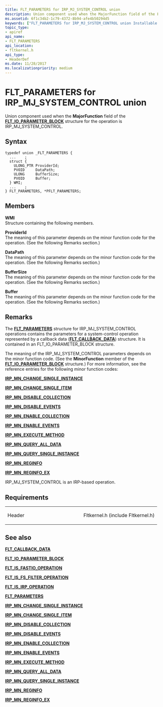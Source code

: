 ```yaml
---
title: FLT_PARAMETERS for IRP_MJ_SYSTEM_CONTROL union
description: Union component used when the MajorFunction field of the FLT\_IO\_PARAMETER\_BLOCK structure for the operation is IRP\_MJ\_SYSTEM\_CONTROL.
ms.assetid: 6f1c34b2-1c79-4372-8b94-afe4b50294d5
keywords: ["FLT_PARAMETERS for IRP_MJ_SYSTEM_CONTROL union Installable File System Drivers", "FLT_PARAMETERS union Installable File System Drivers", "PFLT_PARAMETERS union pointer Installable File System Drivers"]
topic_type:
- apiref
api_name:
- FLT_PARAMETERS
api_location:
- fltkernel.h
api_type:
- HeaderDef
ms.date: 11/28/2017
ms.localizationpriority: medium
---
```


# FLT\_PARAMETERS for IRP\_MJ\_SYSTEM\_CONTROL union


Union component used when the **MajorFunction** field of the [**FLT\_IO\_PARAMETER\_BLOCK**](https://docs.microsoft.com/windows-hardware/drivers/ddi/fltkernel/ns-fltkernel-_flt_io_parameter_block) structure for the operation is IRP\_MJ\_SYSTEM\_CONTROL.

Syntax
------

```ManagedCPlusPlus
typedef union _FLT_PARAMETERS {
  ...    ;
  struct {
    ULONG_PTR ProviderId;
    PVOID     DataPath;
    ULONG     BufferSize;
    PVOID     Buffer;
  } WMI;
  ...    ;
} FLT_PARAMETERS, *PFLT_PARAMETERS;
```

Members
-------

**WMI**  
Structure containing the following members.

**ProviderId**  
The meaning of this parameter depends on the minor function code for the operation. (See the following Remarks section.)

**DataPath**  
The meaning of this parameter depends on the minor function code for the operation. (See the following Remarks section.)

**BufferSize**  
The meaning of this parameter depends on the minor function code for the operation. (See the following Remarks section.)

**Buffer**  
The meaning of this parameter depends on the minor function code for the operation. (See the following Remarks section.)

Remarks
-------

The [**FLT\_PARAMETERS**](https://docs.microsoft.com/windows-hardware/drivers/ddi/fltkernel/ns-fltkernel-_flt_parameters) structure for IRP\_MJ\_SYSTEM\_CONTROL operations contains the parameters for a system-control operation represented by a callback data ([**FLT\_CALLBACK\_DATA**](https://docs.microsoft.com/windows-hardware/drivers/ddi/fltkernel/ns-fltkernel-_flt_callback_data)) structure. It is contained in an FLT\_IO\_PARAMETER\_BLOCK structure.

The meaning of the IRP\_MJ\_SYSTEM\_CONTROL parameters depends on the minor function code. (See the **MinorFunction** member of the [**FLT\_IO\_PARAMETER\_BLOCK**](https://docs.microsoft.com/windows-hardware/drivers/ddi/fltkernel/ns-fltkernel-_flt_io_parameter_block) structure.) For more information, see the reference entries for the following minor function codes:

[**IRP\_MN\_CHANGE\_SINGLE\_INSTANCE**](https://docs.microsoft.com/windows-hardware/drivers/kernel/irp-mn-change-single-instance)

[**IRP\_MN\_CHANGE\_SINGLE\_ITEM**](https://docs.microsoft.com/windows-hardware/drivers/kernel/irp-mn-change-single-item)

[**IRP\_MN\_DISABLE\_COLLECTION**](https://docs.microsoft.com/windows-hardware/drivers/kernel/irp-mn-disable-collection)

[**IRP\_MN\_DISABLE\_EVENTS**](https://docs.microsoft.com/windows-hardware/drivers/kernel/irp-mn-disable-events)

[**IRP\_MN\_ENABLE\_COLLECTION**](https://docs.microsoft.com/windows-hardware/drivers/kernel/irp-mn-enable-collection)

[**IRP\_MN\_ENABLE\_EVENTS**](https://docs.microsoft.com/windows-hardware/drivers/kernel/irp-mn-enable-events)

[**IRP\_MN\_EXECUTE\_METHOD**](https://docs.microsoft.com/windows-hardware/drivers/kernel/irp-mn-execute-method)

[**IRP\_MN\_QUERY\_ALL\_DATA**](https://docs.microsoft.com/windows-hardware/drivers/kernel/irp-mn-query-all-data)

[**IRP\_MN\_QUERY\_SINGLE\_INSTANCE**](https://docs.microsoft.com/windows-hardware/drivers/kernel/irp-mn-query-single-instance)

[**IRP\_MN\_REGINFO**](https://docs.microsoft.com/windows-hardware/drivers/kernel/irp-mn-reginfo)

[**IRP\_MN\_REGINFO\_EX**](https://docs.microsoft.com/windows-hardware/drivers/kernel/irp-mn-reginfo-ex)

IRP\_MJ\_SYSTEM\_CONTROL is an IRP-based operation.

Requirements
------------

<table>
<colgroup>
<col width="50%" />
<col width="50%" />
</colgroup>
<tbody>
<tr class="odd">
<td align="left"><p>Header</p></td>
<td align="left">Fltkernel.h (include Fltkernel.h)</td>
</tr>
</tbody>
</table>

## See also


[**FLT\_CALLBACK\_DATA**](https://docs.microsoft.com/windows-hardware/drivers/ddi/fltkernel/ns-fltkernel-_flt_callback_data)

[**FLT\_IO\_PARAMETER\_BLOCK**](https://docs.microsoft.com/windows-hardware/drivers/ddi/fltkernel/ns-fltkernel-_flt_io_parameter_block)

[**FLT\_IS\_FASTIO\_OPERATION**](https://docs.microsoft.com/windows-hardware/drivers/ddi/index)

[**FLT\_IS\_FS\_FILTER\_OPERATION**](https://docs.microsoft.com/previous-versions/ff544648(v=vs.85))

[**FLT\_IS\_IRP\_OPERATION**](https://docs.microsoft.com/previous-versions/ff544654(v=vs.85))

[**FLT\_PARAMETERS**](https://docs.microsoft.com/windows-hardware/drivers/ddi/fltkernel/ns-fltkernel-_flt_parameters)

[**IRP\_MN\_CHANGE\_SINGLE\_INSTANCE**](https://docs.microsoft.com/windows-hardware/drivers/kernel/irp-mn-change-single-instance)

[**IRP\_MN\_CHANGE\_SINGLE\_ITEM**](https://docs.microsoft.com/windows-hardware/drivers/kernel/irp-mn-change-single-item)

[**IRP\_MN\_DISABLE\_COLLECTION**](https://docs.microsoft.com/windows-hardware/drivers/kernel/irp-mn-disable-collection)

[**IRP\_MN\_DISABLE\_EVENTS**](https://docs.microsoft.com/windows-hardware/drivers/kernel/irp-mn-disable-events)

[**IRP\_MN\_ENABLE\_COLLECTION**](https://docs.microsoft.com/windows-hardware/drivers/kernel/irp-mn-enable-collection)

[**IRP\_MN\_ENABLE\_EVENTS**](https://docs.microsoft.com/windows-hardware/drivers/kernel/irp-mn-enable-events)

[**IRP\_MN\_EXECUTE\_METHOD**](https://docs.microsoft.com/windows-hardware/drivers/kernel/irp-mn-execute-method)

[**IRP\_MN\_QUERY\_ALL\_DATA**](https://docs.microsoft.com/windows-hardware/drivers/kernel/irp-mn-query-all-data)

[**IRP\_MN\_QUERY\_SINGLE\_INSTANCE**](https://docs.microsoft.com/windows-hardware/drivers/kernel/irp-mn-query-single-instance)

[**IRP\_MN\_REGINFO**](https://docs.microsoft.com/windows-hardware/drivers/kernel/irp-mn-reginfo)

[**IRP\_MN\_REGINFO\_EX**](https://docs.microsoft.com/windows-hardware/drivers/kernel/irp-mn-reginfo-ex)

 

 






